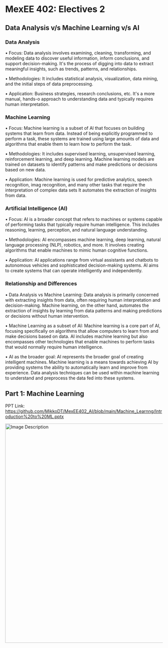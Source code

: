 # MexEE 402: Electives 2

## Data Analysis v/s Machine Learning v/s AI
### Data Analysis
•	Focus: Data analysis involves examining, cleaning, transforming, and modeling data to discover useful information, inform conclusions, and support decision-making. It's the process of digging into data to extract meaningful insights, such as trends, patterns, and relationships.

•	Methodologies: It includes statistical analysis, visualization, data mining, and the initial steps of data preprocessing.

•	Application: Business strategies, research conclusions, etc. It's a more manual, hands-o approach to understanding data and typically requires human interpretation.

### Machine Learning

•	Focus: Machine learning is a subset of Al that focuses on building systems that learn from data. Instead of being explicitly programmed to perform a task, these systems are trained using large amounts of data and algorithms that enable them to learn how to perform the task.

•	Methodologies: It includes supervised learning, unsupervised learning, reinforcement learning, and deep learning. Machine learning models are trained on datasets to identify patterns and make predictions or decisions based on new data.

•	Application: Machine learning is used for predictive analytics, speech recognition, imag recognition, and many other tasks that require the interpretation of complex data sets It automates the extraction of insights from data.

### Artificial Intelligence (AI)

•	Focus: AI is a broader concept that refers to machines or systems capable of performing tasks that typically require human intelligence. This includes reasoning, learning, perception, and natural language understanding.

•	Methodologies: AI encompasses machine learning, deep learning, natural language processing (NLP), robotics, and more. It involves creating algorithms that enable machines to mimic human cognitive functions.

•	Application: AI applications range from virtual assistants and chatbots to autonomous vehicles and sophisticated decision-making systems. Al aims to create systems that can operate intelligently and independently.

### Relationship and Differences

•	Data Analysis vs Machine Learning: Data analysis is primarily concerned with extracting insights from data, often requiring human interpretation and decision-making. Machine learning, on the other hand, automates the extraction of insights by learning from data patterns and making predictions or decisions without human intervention.

•	Machine Learning as a subset of AI: Machine learning is a core part of AI, focusing specifically on algorithms that allow computers to learn from and make decisions based on data. AI includes machine learning but also encompasses other technologies that enable machines to perform tasks that would normally require human intelligence.

•	AI as the broader goal: AI represents the broader goal of creating intelligent machines. Machine learning is a means towards achieving AI by providing systems the ability to automatically learn and improve from experience. Data analysis techniques can be used within machine learning to understand and preprocess the data fed into these systems.

## Part 1: Machine Learning 
PPT Link: https://github.com/MikkoDT/MexEE402_AI/blob/main/Machine_Learnng/Introduction%20to%20ML.pptx

<img src="https://github.com/user-attachments/assets/2e72b67c-fbd3-49c2-b526-e4904ce0819b" alt="Image Description" width="700" height="700">




